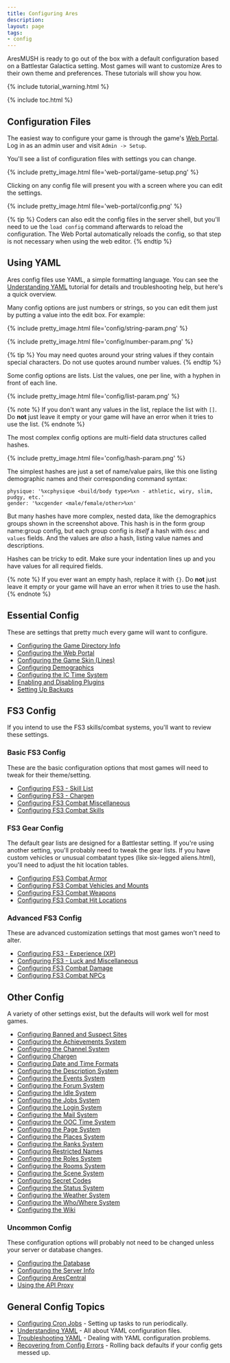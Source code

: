 ```yaml
---
title: Configuring Ares
description: 
layout: page
tags:
- config
---
```


AresMUSH is ready to go out of the box with a default configuration based on a Battlestar Galactica setting.  Most games will want to customize Ares to their own theme and preferences.  These tutorials will show you how.

{% include tutorial_warning.html %}

{% include toc.html %}

## Configuration Files

The easiest way to configure your game is through the game's [Web Portal](/web-portal).  Log in as an admin user and visit  `Admin -> Setup`.

You'll see a list of configuration files with settings you can change.

{% include pretty_image.html file='web-portal/game-setup.png' %}

Clicking on any config file will present you with a screen where you can edit the settings. 

{% include pretty_image.html file='web-portal/config.png' %}


{% tip %} 
Coders can also edit the config files in the server shell, but you'll need to ue the  `load config`  command afterwards to reload the configuration.  The Web Portal automatically reloads the config, so that step is not necessary when using the web editor.
{% endtip %}

## Using YAML

Ares config files use YAML, a simple formatting language.  You can see the [Understanding YAML](/tutorials/code/yaml.html) tutorial for details and troubleshooting help, but here's a quick overview.

Many config options are just numbers or strings, so you can edit them just by putting a value into the edit box.  For example:

{% include pretty_image.html file='config/string-param.png' %}

{% include pretty_image.html file='config/number-param.png' %}


{% tip %} 
You may need quotes around your string values if they contain special characters.  Do not use quotes around number values.
{% endtip %}


Some config options are lists.  List the values, one per line, with a hyphen in front of each line.

{% include pretty_image.html file='config/list-param.png' %}

{% note %} 
If you don't want any values in the list, replace the list with `[]`. Do **not** just leave it empty or your game will have an error when it tries to use the list.
{% endnote %}

The most complex config options are multi-field data structures called hashes.

{% include pretty_image.html file='config/hash-param.png' %}

The simplest hashes are just a set of name/value pairs, like this one listing demographic names and their corresponding command syntax:

```
physique: '%xcphysique <build/body type>%xn - athletic, wiry, slim, pudgy, etc.'
gender: '%xcgender <male/female/other>%xn'
```

But many hashes have more complex, nested data, like the demographics groups shown in the screenshot above. This hash is in the form group name:group config, but each group config is _itself_ a hash with `desc` and `values` fields.  And the values are _also_ a hash, listing value names and descriptions.

Hashes can be tricky to edit.  Make sure your indentation lines up and you have values for all required fields.

{% note %} 
If you ever want an empty hash, replace it with `{}`. Do **not** just leave it empty or your game will have an error when it tries to use the hash.
{% endnote %}


## Essential Config

These are settings that pretty much every game will want to configure.

* [Configuring the Game Directory Info](/tutorials/config/game.html)
* [Configuring the Web Portal](/tutorials/config/website.html)
* [Configuring the Game Skin (Lines)](/tutorials/config/skin.html)
* [Configuring Demographics](/tutorials/config/demographics.html)
* [Configuring the IC Time System](/tutorials/config/ictime.html)
* [Enabling and Disabling Plugins](/tutorials/config/plugins.html)
* [Setting Up Backups](/tutorials/manage/backups.html)

## FS3 Config

If you intend to use the FS3 skills/combat systems, you'll want to review these settings.

### Basic FS3 Config

These are the basic configuration options that most games will need to tweak for their theme/setting.

* [Configuring FS3 - Skill List](/tutorials/config/fs3skills_skills.html)
* [Configuring FS3 - Chargen](/tutorials/config/fs3skills_chargen.html)
* [Configuring FS3 Combat Miscellaneous](/tutorials/config/fs3combat_misc.html)
* [Configuring FS3 Combat Skills](/tutorials/config/fs3combat_skills.html)

### FS3 Gear Config

The default gear lists are designed for a Battlestar setting.  If you're using another setting, you'll probably need to tweak the gear lists.  If you have custom vehicles or unusual combatant types (like six-legged aliens.html), you'll need to adjust the hit location tables.

* [Configuring FS3 Combat Armor](/tutorials/config/fs3combat_armor.html)
* [Configuring FS3 Combat Vehicles and Mounts](/tutorials/config/fs3combat_vehicles.html)
* [Configuring FS3 Combat Weapons](/tutorials/config/fs3combat_weapons.html)
* [Configuring FS3 Combat Hit Locations](/tutorials/config/fs3combat_hitloc.html)

### Advanced FS3 Config

These are advanced customization settings that most games won't need to alter.

* [Configuring FS3 - Experience (XP)](/tutorials/config/fs3skills_xp.html)
* [Configuring FS3 - Luck and Miscellaneous](/tutorials/config/fs3skills_misc.html)
* [Configuring FS3 Combat Damage](/tutorials/config/fs3combat_damage.html)
* [Configuring FS3 Combat NPCs](/tutorials/config/fs3combat_npcs.html)

## Other Config

A variety of other settings exist, but the defaults will work well for most games.

* [Configuring Banned and Suspect Sites](/tutorials/config/sites.html)
* [Configuring the Achievements System](/tutorials/config/achievements.html)
* [Configuring the Channel System](/tutorials/config/channels.html)
* [Configuring Chargen](/tutorials/config/chargen.html)
* [Configuring Date and Time Formats](/tutorials/config/datetime.html)
* [Configuring the Description System](/tutorials/config/describe.html)
* [Configuring the Events System](/tutorials/config/events.html)
* [Configuring the Forum System](/tutorials/config/forum.html)
* [Configuring the Idle System](/tutorials/config/idle.html)
* [Configuring the Jobs System](/tutorials/config/jobs.html)
* [Configuring the Login System](/tutorials/config/login.html)
* [Configuring the Mail System](/tutorials/config/mail.html)
* [Configuring the OOC Time System](/tutorials/config/ooctime.html)
* [Configuring the Page System](/tutorials/config/page.html)
* [Configuring the Places System](/tutorials/config/places.html)
* [Configuring the Ranks System](/tutorials/config/ranks.html)
* [Configuring Restricted Names](/tutorials/config/names.html)
* [Configuring the Roles System](/tutorials/config/roles.html)
* [Configuring the Rooms System](/tutorials/config/rooms.html)
* [Configuring the Scene System](/tutorials/config/scenes.html)
* [Configuring Secret Codes](/tutorials/config/secrets.html)
* [Configuring the Status System](/tutorials/config/status.html)
* [Configuring the Weather System](/tutorials/config/weather.html)
* [Configuring the Who/Where System](/tutorials/config/who.html)
* [Configuring the Wiki](/tutorials/config/wiki.html)

### Uncommon Config

These configuration options will probably not need to be changed unless your server or database changes.

* [Configuring the Database](/tutorials/config/database.html)
* [Configuring the Server Info](/tutorials/config/server.html)
* [Configuring AresCentral](/tutorials/config/arescentral.html)
* [Using the API Proxy](/tutorials/config/api-proxy.html)

## General Config Topics

* [Configuring Cron Jobs](/tutorials/code/cron.html) - Setting up tasks to run periodically.
* [Understanding YAML](/tutorials/code/yaml.html) - All about YAML configuration files.
* [Troubleshooting YAML](/tutorials/code/troubleshooting-yaml.html) - Dealing with YAML configuration problems.
* [Recovering from Config Errors](/tutorials/config/config-errors.html) - Rolling back defaults if your config gets messed up.
